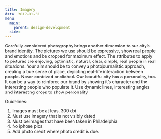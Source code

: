 ```yaml
---
title: Imagery
date: 2017-01-31
menu:
  main:
    parent: design-development
  side:
---
```


Carefully considered photography brings another dimension to our city’s brand identity. The pictures we use should be expressive, show real people and emotions and be cropped for maximum effect. The attributes to apply to pictures are enjoying, optimistic, natural, clear, simple, real people in real situations. Your aim should be to convey a photojournalistic approach, creating a true sense of place, depicting real-life interaction between people. Never contrived or cliched. Our beautiful city has a personality, too. It can be a way to reinforce our brand by showing it’s character and the interesting people who populate it. Use dynamic lines, interesting angles and interesting crops to show personality.

Guidelines:  
1. Images must be at least 300 dpi  
2. Must use imagery that is not visibly dated  
3. Must be images that have been taken in Philadelphia  
4. No iphone pics  
5. Add photo credit where photo credit is due.
